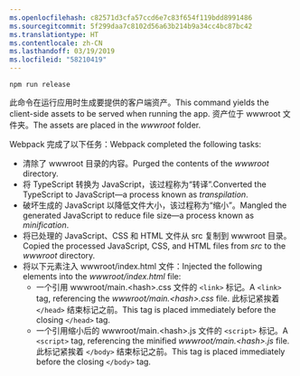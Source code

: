 ```yaml
---
ms.openlocfilehash: c82571d3cfa57ccd6e7c83f654f119bdd8991486
ms.sourcegitcommit: 5f299daa7c8102d56a63b214b9a34cc4bc87bc42
ms.translationtype: HT
ms.contentlocale: zh-CN
ms.lasthandoff: 03/19/2019
ms.locfileid: "58210419"
---
```

```console
npm run release
```

<span data-ttu-id="dd903-101">此命令在运行应用时生成要提供的客户端资产。</span><span class="sxs-lookup"><span data-stu-id="dd903-101">This command yields the client-side assets to be served when running the app.</span></span> <span data-ttu-id="dd903-102">资产位于 wwwroot 文件夹。</span><span class="sxs-lookup"><span data-stu-id="dd903-102">The assets are placed in the *wwwroot* folder.</span></span>

<span data-ttu-id="dd903-103">Webpack 完成了以下任务：</span><span class="sxs-lookup"><span data-stu-id="dd903-103">Webpack completed the following tasks:</span></span>

* <span data-ttu-id="dd903-104">清除了 wwwroot 目录的内容。</span><span class="sxs-lookup"><span data-stu-id="dd903-104">Purged the contents of the *wwwroot* directory.</span></span>
* <span data-ttu-id="dd903-105">将 TypeScript 转换为 JavaScript，该过程称为“转译”.</span><span class="sxs-lookup"><span data-stu-id="dd903-105">Converted the TypeScript to JavaScript&mdash;a process known as *transpilation*.</span></span>
* <span data-ttu-id="dd903-106">破坏生成的 JavaScript 以降低文件大小，该过程称为“缩小”。</span><span class="sxs-lookup"><span data-stu-id="dd903-106">Mangled the generated JavaScript to reduce file size&mdash;a process known as *minification*.</span></span>
* <span data-ttu-id="dd903-107">将已处理的 JavaScript、CSS 和 HTML 文件从 src 复制到 wwwroot 目录。</span><span class="sxs-lookup"><span data-stu-id="dd903-107">Copied the processed JavaScript, CSS, and HTML files from *src* to the *wwwroot* directory.</span></span>
* <span data-ttu-id="dd903-108">将以下元素注入 wwwroot/index.html 文件：</span><span class="sxs-lookup"><span data-stu-id="dd903-108">Injected the following elements into the *wwwroot/index.html* file:</span></span>
  * <span data-ttu-id="dd903-109">一个引用 wwwroot/main.\<hash\>.css 文件的 `<link>` 标记。</span><span class="sxs-lookup"><span data-stu-id="dd903-109">A `<link>` tag, referencing the *wwwroot/main.\<hash\>.css* file.</span></span> <span data-ttu-id="dd903-110">此标记紧挨着 `</head>` 结束标记之前。</span><span class="sxs-lookup"><span data-stu-id="dd903-110">This tag is placed immediately before the closing `</head>` tag.</span></span>
  * <span data-ttu-id="dd903-111">一个引用缩小后的 wwwroot/main.\<hash\>.js 文件的 `<script>` 标记。</span><span class="sxs-lookup"><span data-stu-id="dd903-111">A `<script>` tag, referencing the minified *wwwroot/main.\<hash\>.js* file.</span></span> <span data-ttu-id="dd903-112">此标记紧挨着 `</body>` 结束标记之前。</span><span class="sxs-lookup"><span data-stu-id="dd903-112">This tag is placed immediately before the closing `</body>` tag.</span></span>
